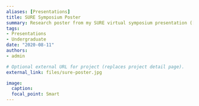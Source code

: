 ```yaml
---
aliases: [Presentations]
title: SURE Symposium Poster
summary: Research poster from my SURE virtual symposium presentation ([Read About Presentation](https://beliciarodriguez.com/post/sure-symposium-presentation/))
tags:
- Presentations
- Undergraduate
date: "2020-08-11"
authors:
- admin

# Optional external URL for project (replaces project detail page).
external_link: files/sure-poster.jpg

image:
  caption:
  focal_point: Smart
---
```

